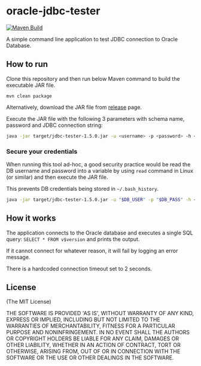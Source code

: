 # oracle-jdbc-tester

[![Maven Build](https://github.com/aimtiaz11/oracle-jdbc-tester/actions/workflows/maven.yml/badge.svg)](https://github.com/aimtiaz11/oracle-jdbc-tester/actions/workflows/maven.yml)

A simple command line application to test JDBC connection to Oracle Database.

## How to run

Clone this repository and then run below Maven command to build the executable JAR file.

```
mvn clean package
```

Alternatively, download the JAR file from [release](https://github.com/bernalvarela/oracle-jdbc-tester/releases) page. 

Execute the JAR file with the following 3 parameters with schema name, password and JDBC connection string:

```sh
java -jar target/jdbc-tester-1.5.0.jar -u <username> -p <password> -h <host> -po <port> -s <SIS>
```

### Secure your credentials

When running this tool ad-hoc, a good security practice would be read the DB username and password into a variable by using `read` command in Linux (or similar) and then execute the JAR file.

This prevents DB credentials being stored in `~/.bash_history`.


```sh
java -jar target/jdbc-tester-1.5.0.jar -u "$DB_USER" -p "$DB_PASS" -h <host> -po <port> -s <SIS>
```

## How it works

The application connects to the Oracle database and executes a single SQL query: `SELECT * FROM v$version` and prints the output. 

If it cannot connect for whatever reason, it will fail by logging an error message.

There is a hardcoded connection timeout set to 2 seconds.

## License

(The MIT License)

THE SOFTWARE IS PROVIDED 'AS IS', WITHOUT WARRANTY OF ANY KIND, EXPRESS OR IMPLIED, INCLUDING BUT NOT LIMITED TO THE WARRANTIES OF MERCHANTABILITY, FITNESS FOR A PARTICULAR PURPOSE AND NONINFRINGEMENT. IN NO EVENT SHALL THE AUTHORS OR COPYRIGHT HOLDERS BE LIABLE FOR ANY CLAIM, DAMAGES OR OTHER LIABILITY, WHETHER IN AN ACTION OF CONTRACT, TORT OR OTHERWISE, ARISING FROM, OUT OF OR IN CONNECTION WITH THE SOFTWARE OR THE USE OR OTHER DEALINGS IN THE SOFTWARE.
